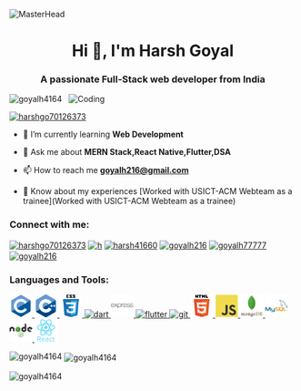 ![MasterHead](https://camo.githubusercontent.com/48ec00ed4c84e771db4a1db90b56352923a8d644452a32b434d68e97006c9337/68747470733a2f2f63686b736b696c6c732e636f6d2f77702d636f6e74656e742f75706c6f6164732f323032302f30342f504e432d416e696d617465642d42616e6e6572732e676966)
<h1 align="center">Hi 👋, I'm Harsh Goyal</h1>
<h3 align="center">A passionate Full-Stack web developer from India</h3>
<img align="right" alt="Coding" width="400" src="https://www.aalpha.net/wp-content/uploads/2020/12/full-stack-development.gif">

<p align="left"> <img src="https://komarev.com/ghpvc/?username=goyalh4164&label=Profile%20views&color=0e75b6&style=flat" alt="goyalh4164" /> </p>

<p align="left"> <a href="https://twitter.com/harshgo70126373" target="blank"><img src="https://img.shields.io/twitter/follow/harshgo70126373?logo=twitter&style=for-the-badge" alt="harshgo70126373" /></a> </p>

- 🌱 I’m currently learning **Web Development**

- 💬 Ask me about **MERN Stack,React Native,Flutter,DSA**

- 📫 How to reach me **goyalh216@gmail.com**

- 📄 Know about my experiences [Worked with USICT-ACM Webteam as a trainee](Worked with USICT-ACM Webteam as a trainee)

<h3 align="left">Connect with me:</h3>
<p align="left">
<a href="https://twitter.com/harshgo70126373" target="blank"><img align="center" src="https://raw.githubusercontent.com/rahuldkjain/github-profile-readme-generator/master/src/images/icons/Social/twitter.svg" alt="harshgo70126373" height="30" width="40" /></a>
<a href="https://linkedin.com/in/h" target="blank"><img align="center" src="https://raw.githubusercontent.com/rahuldkjain/github-profile-readme-generator/master/src/images/icons/Social/linked-in-alt.svg" alt="h" height="30" width="40" /></a>
<a href="https://instagram.com/harsh41660" target="blank"><img align="center" src="https://raw.githubusercontent.com/rahuldkjain/github-profile-readme-generator/master/src/images/icons/Social/instagram.svg" alt="harsh41660" height="30" width="40" /></a>
<a href="https://www.codechef.com/users/goyalh216" target="blank"><img align="center" src="https://cdn.jsdelivr.net/npm/simple-icons@3.1.0/icons/codechef.svg" alt="goyalh216" height="30" width="40" /></a>
<a href="https://www.hackerrank.com/goyalh77777" target="blank"><img align="center" src="https://raw.githubusercontent.com/rahuldkjain/github-profile-readme-generator/master/src/images/icons/Social/hackerrank.svg" alt="goyalh77777" height="30" width="40" /></a>
  <a href="https://www.leetcode.com/goyalh216" target="blank"><img align="center" src="https://raw.githubusercontent.com/rahuldkjain/github-profile-readme-generator/master/src/images/icons/Social/leet-code.svg" alt="goyalh216" height="30" width="40" /></a>
</p>

<h3 align="left">Languages and Tools:</h3>
<p align="left"> <a href="https://www.cprogramming.com/" target="_blank" rel="noreferrer"> <img src="https://raw.githubusercontent.com/devicons/devicon/master/icons/c/c-original.svg" alt="c" width="40" height="40"/> </a> <a href="https://www.w3schools.com/cpp/" target="_blank" rel="noreferrer"> <img src="https://raw.githubusercontent.com/devicons/devicon/master/icons/cplusplus/cplusplus-original.svg" alt="cplusplus" width="40" height="40"/> </a> <a href="https://www.w3schools.com/css/" target="_blank" rel="noreferrer"> <img src="https://raw.githubusercontent.com/devicons/devicon/master/icons/css3/css3-original-wordmark.svg" alt="css3" width="40" height="40"/> </a> <a href="https://dart.dev" target="_blank" rel="noreferrer"> <img src="https://www.vectorlogo.zone/logos/dartlang/dartlang-icon.svg" alt="dart" width="40" height="40"/> </a> <a href="https://expressjs.com" target="_blank" rel="noreferrer"> <img src="https://raw.githubusercontent.com/devicons/devicon/master/icons/express/express-original-wordmark.svg" alt="express" width="40" height="40"/> </a> <a href="https://flutter.dev" target="_blank" rel="noreferrer"> <img src="https://www.vectorlogo.zone/logos/flutterio/flutterio-icon.svg" alt="flutter" width="40" height="40"/> </a> <a href="https://git-scm.com/" target="_blank" rel="noreferrer"> <img src="https://www.vectorlogo.zone/logos/git-scm/git-scm-icon.svg" alt="git" width="40" height="40"/> </a> <a href="https://www.w3.org/html/" target="_blank" rel="noreferrer"> <img src="https://raw.githubusercontent.com/devicons/devicon/master/icons/html5/html5-original-wordmark.svg" alt="html5" width="40" height="40"/> </a> <a href="https://developer.mozilla.org/en-US/docs/Web/JavaScript" target="_blank" rel="noreferrer"> <img src="https://raw.githubusercontent.com/devicons/devicon/master/icons/javascript/javascript-original.svg" alt="javascript" width="40" height="40"/> </a> <a href="https://www.mongodb.com/" target="_blank" rel="noreferrer"> <img src="https://raw.githubusercontent.com/devicons/devicon/master/icons/mongodb/mongodb-original-wordmark.svg" alt="mongodb" width="40" height="40"/> </a> <a href="https://www.mysql.com/" target="_blank" rel="noreferrer"> <img src="https://raw.githubusercontent.com/devicons/devicon/master/icons/mysql/mysql-original-wordmark.svg" alt="mysql" width="40" height="40"/> </a> <a href="https://nodejs.org" target="_blank" rel="noreferrer"> <img src="https://raw.githubusercontent.com/devicons/devicon/master/icons/nodejs/nodejs-original-wordmark.svg" alt="nodejs" width="40" height="40"/> </a> <a href="https://reactjs.org/" target="_blank" rel="noreferrer"> <img src="https://raw.githubusercontent.com/devicons/devicon/master/icons/react/react-original-wordmark.svg" alt="react" width="40" height="40"/> </a> </p>

<p><img align="left" src="https://github-readme-stats.vercel.app/api/top-langs?username=goyalh4164&show_icons=true&locale=en&layout=compact" alt="goyalh4164" /></p>

<p>&nbsp;<img align="center" src="https://github-readme-stats.vercel.app/api?username=goyalh4164&show_icons=true&locale=en" alt="goyalh4164" /></p>

<p><img align="center" src="https://github-readme-streak-stats.herokuapp.com/?user=goyalh4164&" alt="goyalh4164" /></p>
